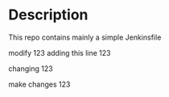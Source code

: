 # Description

This repo contains mainly a simple Jenkinsfile


modify 123 adding this line 123 

changing 123 

make changes 123 
